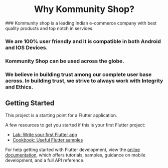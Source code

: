 <center>

# Why Kommunity Shop?

</center>
### Kommunity shop is a leading Indian e-commerce company with best quality products and top notch in services.

### We are 100% user friendly and it is compatible in both Android and IOS Devices. 

### Kommunity Shop can be used across the globe.

### We believe in building trust among our complete user base across. In building trust, we strive to always work with Integrity and Ethics.

## Getting Started

This project is a starting point for a Flutter application.

A few resources to get you started if this is your first Flutter project:

- [Lab: Write your first Flutter app](https://docs.flutter.dev/get-started/codelab)
- [Cookbook: Useful Flutter samples](https://docs.flutter.dev/cookbook)

For help getting started with Flutter development, view the
[online documentation](https://docs.flutter.dev/), which offers tutorials,
samples, guidance on mobile development, and a full API reference.